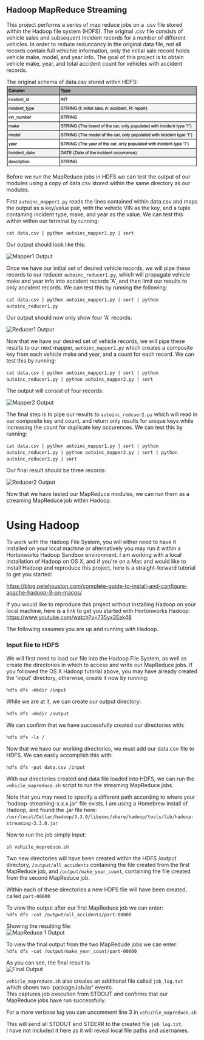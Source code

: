 ## Hadoop MapReduce Streaming

This project performs a series of map reduce jobs on a .csv file stored within the Hadoop file system (HDFS). The original .csv file consists of vehicle sales and subsequent incident records for a number of different vehicles. In order to reduce reduncancy in the original data file, not all records contain full vehichle information, only the initial sale record holds vehicle make, model, and year info. The goal of this project is to obtain vehicle make, year, and total accident count for vehicles with accident records.

The original schema of data.csv stored within HDFS:
![Vehicle Record Schema](/screenshots/vehicle_record_schema.png)

Before we run the MapReduce jobs in HDFS we can test the output of our modules using a copy of data.csv stored within the same directory as our modules.  

First ```autoinc_mapper1.py``` reads the lines contained within data.csv and maps the output as a key/value pair, with the vehicle VIN as the key, and a tuple containing incident type, make, and year as the value. We can test this within within our terminal by running:  


```cat data.csv | python autoinc_mapper1.py | sort```

Our output should look like this:  

![Mapper1 Output](/screenshots/mapper1_output.png)


Once we have our initial set of desired vehicle records, we will pipe these records to our reducer ```autoinc_reducer1.py```, which will propagate vehicle make and year info into accident records 'A', and then limit our results to only accident records. We can test this by running the following:  


```cat data.csv | python autoinc_mapper1.py | sort | python autoinc_reducer1.py```

Our output should now only show four 'A' records:  

![Reducer1 Output](/screenshots/reducer1_output.png)

Now that we have our desired set of vehicle records, we will pipe these results to our next mapper, ```autoinc_mapper2.py``` which creates a composite key from each vehicle make and year, and a count for each record. We can test this by running:  


```cat data.csv | python autoinc_mapper1.py | sort | python autoinc_reducer1.py | python autoinc_mapper2.py | sort ```


The output will consist of four records:  

![Mapper2 Output](/screenshots/mapper2_output.png)


The final step is to pipe our results to ```autoinc_redcuer2.py``` which will read in our composite key and count, and return only results for unique keys while increasing the count for duplicate key occurences. We can test this by running:  

```cat data.csv | python autoinc_mapper1.py | sort | python autoinc_reducer1.py | python autoinc_mapper2.py | sort | python autoinc_reducer2.py | sort```

Our final result should be three records:  

![Reducer2 Output](/screenshots/reducer2_output.png)


Now that we have tested our MapReduce modules, we can run them as a streaming MapReduce job within Hadoop.

# Using Hadoop
To work with the Hadoop File System, you will either need to have it installed on your local machine or alternatively you may run it within a Hortonworks Hadoop Sandbox environment. I am working with a local installation of Hadoop on OS X, and if you're on a Mac and would like to install Hadoop and reproduce this project, here is a straight-forward tutorial to get you started:

https://blog.petehouston.com/complete-guide-to-install-and-configure-apache-hadoop-3-on-macos/

If you would like to reproduce this project without installing Hadoop on your local machine, here is a link to get you started with Hortonworks Hadoop:
https://www.youtube.com/watch?v=735yx2Eak48

The following assumes you are up and running with Hadoop.
### Input file to HDFS
We will first need to load our file into the Hadoop File System, as well as create the directories in which to access and write our MapReduce jobs. If you followed the OS X Hadoop tutorial above, you may have already created the 'input' directory, otherwise, create it now by running:  

```hdfs dfs -mkdir /input```

While we are at it, we can create our output directory:  

```hdfs dfs -mkdir /output```

We can confirm that we have successfully created our directories with:  

```hdfs dfs -ls /```

Now that we have our working directories, we must add our data.csv file to HDFS. We can easily accomplish this with:  

```hdfs dfs -put data.csv /input```

With our directories created and data file loaded into HDFS, we can run the ```vehicle_mapreduce.sh``` script to run the streaming MapReduce jobs.  

Note that you may need to specify a different path according to where your 'hadoop-streaming-x.x.x.jar' file exists. I am using a Homebrew install of Hadoop, and found the .jar file here:  
```/usr/local/Cellar/hadoop/3.3.0/libexec/share/hadoop/tools/lib/hadoop-streaming-3.3.0.jar```

Now to run the job simply input:  

```sh vehicle_mapreduce.sh```

Two new directories will have been created within the HDFS /output directory, ```/output/all_accidents``` containing the file created from the first MapReduce job,  and ```/output/make_year_count```, containing the file created from the second MapReduce job.  

Within each of these directories a new HDFS file will have been created, called ```part-00000```

To view the output after our first MapReduce job we can enter:  
```hdfs dfs -cat /output/all_accidents/part-00000```  

Showing the resulting file:  
![MapReduce 1 Output](/screenshots/map_reduce_1_all_accidents_output.png)

To view the final output from the two MapRedude jobs we can enter:  
```hdfs dfs -cat /output/make_year_count/part-00000```

As you can see, the final result is:  
![Final Output](/screenshots/map_reduce_2_make_year_count_output.png)

```vehicle_mapreduce.sh``` also creates an additional file called ```job_log.txt``` which shows two 'packageJobJar' events.  
This captures job execution from STDOUT and confirms that our MapReduce jobs have run successfully.  


For a more verbose log you can uncomment line 3 in ```vehichle_mapreduce.sh```  

This will send all STDOUT and STDERR to the created file ```job_log.txt```.  
I have not included it here as it will reveal local file paths and usernames. 


